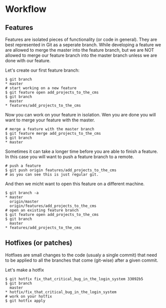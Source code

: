# Workflow

## Features

Features are isolated pieces of functionality (or code in general). They are best represented in Git as a seperate branch. While developing a feature we are allowed to merge the master into the feature branch, but we are NOT allowed to merge our feature branch into the master branch unless we are done with our feature.

Let's create our first feature branch:

    $ git branch
    * master
    # start working on a new feature
    $ git feature open add_projects_to_the_cms
    $ git branch
      master
    * features/add_projects_to_the_cms

Now you can work on your feature in isolation. Wen you are done you will want to merge your feature with the master.

    # merge a feature with the master branch
    $ git feature merge add_projects_to_the_cms
    $ git branch
    * master

Sometimes it can take a longer time before you are able to finish a feature. In this case you will want to push a feature branch to a remote.

    # push a feature
    $ git push origin features/add_projects_to_the_cms
    # as you can see this is just regular git.

And then we micht want to open this feature on a different machine.

    $ git branch -a
    * master
      origin/master
      origin/features/add_projects_to_the_cms
    # open an existing feature branch
    $ git feature open add_projects_to_the_cms
    $ git branch
      master
    * features/add_projects_to_the_cms

## Hotfixes (or patches)

Hotfixes are small changes to the code (usualy a single commit) that need to be applied to all the branches that come (git-wise) after a given commit.

Let's make a hotfix

    $ git hotfix fix_that_critical_bug_in_the_login_system 33092b5
    $ git branch
      master
    * hotfix/fix_that_critical_bug_in_the_login_system
    # work on your hotfix
    $ git hotfix apply

